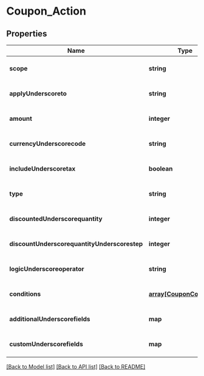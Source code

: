# Coupon_Action

## Properties
Name | Type | Description | Notes
------------ | ------------- | ------------- | -------------
**scope** | **string** |  | [optional] [default to null]
**applyUnderscoreto** | **string** |  | [optional] [default to null]
**amount** | **integer** |  | [optional] [default to null]
**currencyUnderscorecode** | **string** |  | [optional] [default to null]
**includeUnderscoretax** | **boolean** |  | [optional] [default to null]
**type** | **string** |  | [optional] [default to null]
**discountedUnderscorequantity** | **integer** |  | [optional] [default to null]
**discountUnderscorequantityUnderscorestep** | **integer** |  | [optional] [default to null]
**logicUnderscoreoperator** | **string** |  | [optional] [default to null]
**conditions** | [**array[CouponCondition]**](CouponCondition.md) |  | [optional] [default to null]
**additionalUnderscorefields** | **map** |  | [optional] [default to null]
**customUnderscorefields** | **map** |  | [optional] [default to null]

[[Back to Model list]](../README.md#documentation-for-models) [[Back to API list]](../README.md#documentation-for-api-endpoints) [[Back to README]](../README.md)


